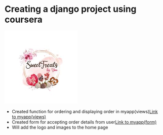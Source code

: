 # Creating a django project using coursera
![Sweet Treats](Logo.jpg)
- Created function for ordering and displaying order in myapp(views)[Link to myapp(views)](myproject/myapp/views.py)
- Created form for accepting order details from user[Link to myapp(form)](myproject/myapp/templates/form_order.html)
- Will add the logo and images to the home page
